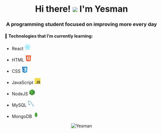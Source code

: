 <h1 align="center">
	Hi there! 
	<img 
        src="https://raw.githubusercontent.com/kaueMarques/kaueMarques/master/hi.gif" 
        width="30px"
    >
    I'm Yesman
</h1>

<h3 align="center">
	A programming student focused on improving more every day
</h3>

<h4>
    🌱 Technologies that I’m currently learning:
</h4>

- React <img 
            src="https://raw.githubusercontent.com/devicons/devicon/master/icons/react/react-original.svg" 
            alt="react" 
            width="20" 
            height="20"
        />

- HTML  <img 
			src="https://raw.githubusercontent.com/devicons/devicon/master/icons/html5/html5-original.svg" 
			alt="html5"  
			width="20" 
			height="20"
		/>

 - CSS  <img 
			src="https://raw.githubusercontent.com/devicons/devicon/master/icons/css3/css3-original.svg" 
			alt="css3"  
			width="20" 
			height="20"
		/>
		
 - JavaScript   <img 
                    src="https://raw.githubusercontent.com/devicons/devicon/master/icons/javascript/javascript-original.svg" 
                    alt="javascript" 
                    width="20" 
                    height="20"
                />


- NodeJS    <img 
                src="https://raw.githubusercontent.com/devicons/devicon/master/icons/nodejs/nodejs-original.svg" 
                alt="nodejs" 
                width="20" 
                height="20"
            />
      
- MySQL         <img 
                src="https://raw.githubusercontent.com/devicons/devicon/master/icons/mysql/mysql-original.svg" 
                alt="mysql" 
                width="20" 
                height="20"
            />
  
- MongoDB   <img 
                src="https://raw.githubusercontent.com/devicons/devicon/master/icons/mongodb/mongodb-original.svg" 
                alt="nodejs" 
                width="20" 
                height="20"
            />
            
<p align="center">
	<img 
		src="https://github-readme-stats.vercel.app/api?username=yesmanic&show_icons=true" 
		alt="Yesman"
	/> 
</p>            
